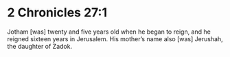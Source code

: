 # 2 Chronicles 27:1

Jotham [was] twenty and five years old when he began to reign, and he reigned sixteen years in Jerusalem. His mother’s name also [was] Jerushah, the daughter of Zadok.
